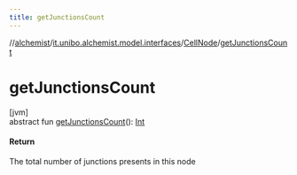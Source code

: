 ```yaml
---
title: getJunctionsCount
---
```

//[alchemist](../../../index.html)/[it.unibo.alchemist.model.interfaces](../index.html)/[CellNode](index.html)/[getJunctionsCount](get-junctions-count.html)



# getJunctionsCount



[jvm]\
abstract fun [getJunctionsCount](get-junctions-count.html)(): [Int](https://kotlinlang.org/api/latest/jvm/stdlib/kotlin/-int/index.html)



#### Return



The total number of junctions presents in this node




